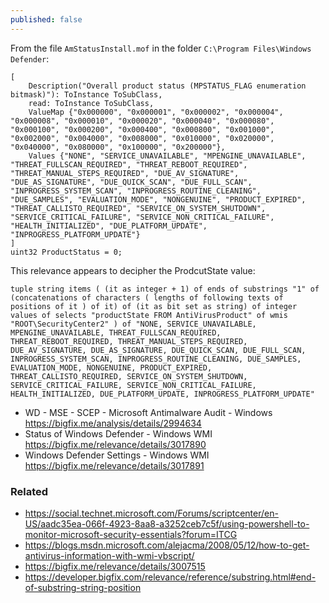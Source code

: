 ```yaml
---
published: false
---
```


From the file `AmStatusInstall.mof` in the folder `C:\Program Files\Windows Defender`:

    [
        Description("Overall product status (MPSTATUS_FLAG enumeration bitmask)"): ToInstance ToSubClass,
        read: ToInstance ToSubClass,
        ValueMap {"0x000000", "0x000001", "0x000002", "0x000004", "0x000008", "0x000010", "0x000020", "0x000040", "0x000080", "0x000100", "0x000200", "0x000400", "0x000800", "0x001000", "0x002000", "0x004000", "0x008000", "0x010000", "0x020000", "0x040000", "0x080000", "0x100000", "0x200000"},
        Values {"NONE", "SERVICE_UNAVAILABLE", "MPENGINE_UNAVAILABLE", "THREAT_FULLSCAN_REQUIRED", "THREAT_REBOOT_REQUIRED", "THREAT_MANUAL_STEPS_REQUIRED", "DUE_AV_SIGNATURE", "DUE_AS_SIGNATURE", "DUE_QUICK_SCAN", "DUE_FULL_SCAN", "INPROGRESS_SYSTEM_SCAN", "INPROGRESS_ROUTINE_CLEANING", "DUE_SAMPLES", "EVALUATION_MODE", "NONGENUINE", "PRODUCT_EXPIRED", "THREAT_CALLISTO_REQUIRED", "SERVICE_ON_SYSTEM_SHUTDOWN", "SERVICE_CRITICAL_FAILURE", "SERVICE_NON_CRITICAL_FAILURE", "HEALTH_INITIALIZED", "DUE_PLATFORM_UPDATE", "INPROGRESS_PLATFORM_UPDATE"}
    ] 
    uint32 ProductStatus = 0;

This relevance appears to decipher the ProdcutState value:

    tuple string items ( (it as integer + 1) of ends of substrings "1" of (concatenations of characters ( lengths of following texts of positions of it ) of it) of (it as bit set as string) of integer values of selects "productState FROM AntiVirusProduct" of wmis "ROOT\SecurityCenter2" ) of "NONE, SERVICE_UNAVAILABLE, MPENGINE_UNAVAILABLE, THREAT_FULLSCAN_REQUIRED, THREAT_REBOOT_REQUIRED, THREAT_MANUAL_STEPS_REQUIRED, DUE_AV_SIGNATURE, DUE_AS_SIGNATURE, DUE_QUICK_SCAN, DUE_FULL_SCAN, INPROGRESS_SYSTEM_SCAN, INPROGRESS_ROUTINE_CLEANING, DUE_SAMPLES, EVALUATION_MODE, NONGENUINE, PRODUCT_EXPIRED, THREAT_CALLISTO_REQUIRED, SERVICE_ON_SYSTEM_SHUTDOWN, SERVICE_CRITICAL_FAILURE, SERVICE_NON_CRITICAL_FAILURE, HEALTH_INITIALIZED, DUE_PLATFORM_UPDATE, INPROGRESS_PLATFORM_UPDATE"

- WD - MSE - SCEP - Microsoft Antimalware Audit - Windows https://bigfix.me/analysis/details/2994634
- Status of Windows Defender - Windows WMI https://bigfix.me/relevance/details/3017890
- Windows Defender Settings - Windows WMI https://bigfix.me/relevance/details/3017891

### Related
- https://social.technet.microsoft.com/Forums/scriptcenter/en-US/aadc35ea-066f-4923-8aa8-a3252ceb7c5f/using-powershell-to-monitor-microsoft-security-essentials?forum=ITCG
- https://blogs.msdn.microsoft.com/alejacma/2008/05/12/how-to-get-antivirus-information-with-wmi-vbscript/
- https://bigfix.me/relevance/details/3007515
- https://developer.bigfix.com/relevance/reference/substring.html#end-of-substring-string-position
